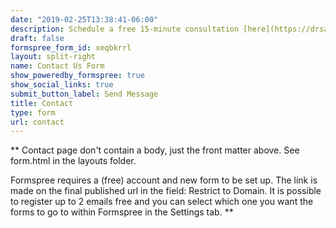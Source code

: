 ```yaml
---
date: "2019-02-25T13:38:41-06:00"
description: Schedule a free 15-minute consultation [here](https://drsanti.sessionshealth.com/request). <br/> <br/> Please contact me with any inquiries regarding my services. <br/> <br/> By submitting this form, you acknowledge that electronic communication, including web forms and email, is limited in terms of privacy and may be intercepted by a third party. Any inquiry of services does not constitute a therapeutic relationship. <br/> <br/> My office is in Upper Queen Anne. <br/> <br/> Tel. (206) 588-6067
draft: false
formspree_form_id: xeqbkrrl
layout: split-right
name: Contact Us Form
show_poweredby_formspree: true
show_social_links: true
submit_button_label: Send Message
title: Contact
type: form
url: contact
---
```


** Contact page don't contain a body, just the front matter above.
See form.html in the layouts folder.

Formspree requires a (free) account and new form to be set up. The link is made on the final published url in the field: Restrict to Domain. It is possible to register up to 2 emails free and you can select which one you want the forms to go to within Formspree in the Settings tab.
**

